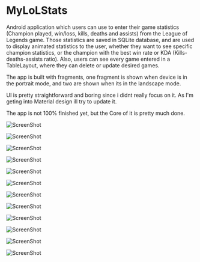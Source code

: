 # MyLoLStats

Android application which users can use to enter their game statistics (Champion played, win/loss, kills, deaths and assists)
from the League of Legends game. Those statistics are saved in SQLite database, and are used to display animated statistics to 
the user, whether they want to see specific champion statistics, or the champion with the best win rate or KDA (Kills-deaths-assists ratio).
Also, users can see every game entered in a TableLayout, where they can delete or update desired games. 

The app is built with fragments, one fragment is shown when device is in the portrait mode, and two are shown when its in the
landscape mode. 

UI is pretty straightforward and boring since i didnt really focus on it. As I'm geting into Material design ill try to 
update it.

The app is not 100% finished yet, but the Core of it is pretty much done.

![ScreenShot](http://i60.tinypic.com/2mmb7l.jpg)

![ScreenShot](http://i62.tinypic.com/x4rg3q.png)

![ScreenShot](http://i58.tinypic.com/20gcojr.png)

![ScreenShot](http://i62.tinypic.com/kcjivd.png)

![ScreenShot](http://i61.tinypic.com/2u9mijk.png)

![ScreenShot](http://i62.tinypic.com/11h9t9s.png)

![ScreenShot](http://i57.tinypic.com/qn4vir.png)

![ScreenShot](http://i60.tinypic.com/20z8s4l.png)

![ScreenShot](http://i61.tinypic.com/euiusg.png)

![ScreenShot](http://i61.tinypic.com/x604nq.png)

![ScreenShot](http://i57.tinypic.com/t0ten5.png)

![ScreenShot](http://i61.tinypic.com/102k1nn.png)


